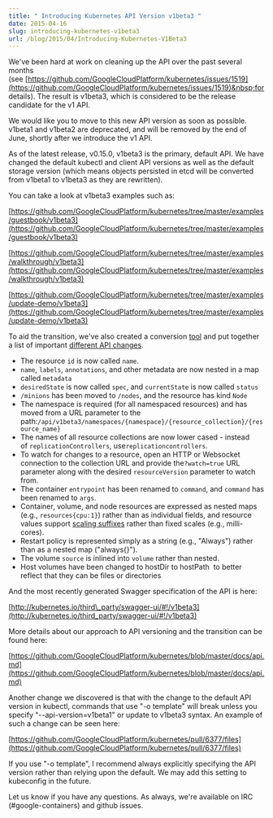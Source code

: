 ```yaml
---
title: " Introducing Kubernetes API Version v1beta3 "
date: 2015-04-16
slug: introducing-kubernetes-v1beta3
url: /blog/2015/04/Introducing-Kubernetes-V1Beta3
---
```

We've been hard at work on cleaning up the API over the past several months (see&nbsp;[https://github.com/GoogleCloudPlatform/kubernetes/issues/1519](https://github.com/GoogleCloudPlatform/kubernetes/issues/1519)&nbsp;for details). The result is v1beta3, which is considered to be the release candidate for the v1 API.  

We would like you to move to this new API version as soon as possible. v1beta1 and v1beta2 are deprecated, and will be removed by the end of June, shortly after we introduce the v1 API.  

As of the latest release, v0.15.0, v1beta3 is the primary, default API. We have changed the&nbsp;default kubectl and client API versions as well as the default storage version (which means objects persisted in etcd will be converted from v1beta1 to v1beta3 as they are rewritten).&nbsp;  

You can take a look at v1beta3 examples such as:  

[https://github.com/GoogleCloudPlatform/kubernetes/tree/master/examples/guestbook/v1beta3](https://github.com/GoogleCloudPlatform/kubernetes/tree/master/examples/guestbook/v1beta3)

[https://github.com/GoogleCloudPlatform/kubernetes/tree/master/examples/walkthrough/v1beta3](https://github.com/GoogleCloudPlatform/kubernetes/tree/master/examples/walkthrough/v1beta3)

[https://github.com/GoogleCloudPlatform/kubernetes/tree/master/examples/update-demo/v1beta3](https://github.com/GoogleCloudPlatform/kubernetes/tree/master/examples/update-demo/v1beta3)



To aid the transition, we've also created a conversion&nbsp;[tool](https://github.com/GoogleCloudPlatform/kubernetes/blob/master/docs/cluster_management.md#switching-your-config-files-to-a-new-api-version)&nbsp;and put together a list of important&nbsp;[different API changes](https://github.com/GoogleCloudPlatform/kubernetes/blob/master/docs/api.md#v1beta3-conversion-tips).  


- The resource&nbsp;`id`&nbsp;is now called&nbsp;`name`.
- `name`,&nbsp;`labels`,&nbsp;`annotations`, and other metadata are now nested in a map called&nbsp;`metadata`
- `desiredState`&nbsp;is now called&nbsp;`spec`, and&nbsp;`currentState`&nbsp;is now called&nbsp;`status`
- `/minions`&nbsp;has been moved to&nbsp;`/nodes`, and the resource has kind&nbsp;`Node`
- The namespace is required (for all namespaced resources) and has moved from a URL parameter to the path:`/api/v1beta3/namespaces/{namespace}/{resource_collection}/{resource_name}`
- The names of all resource collections are now lower cased - instead of&nbsp;`replicationControllers`, use`replicationcontrollers`.
- To watch for changes to a resource, open an HTTP or Websocket connection to the collection URL and provide the`?watch=true`&nbsp;URL parameter along with the desired&nbsp;`resourceVersion`&nbsp;parameter to watch from.
- The container&nbsp;`entrypoint`&nbsp;has been renamed to&nbsp;`command`, and&nbsp;`command`&nbsp;has been renamed to&nbsp;`args`.
- Container, volume, and node resources are expressed as nested maps (e.g.,&nbsp;`resources{cpu:1}`) rather than as individual fields, and resource values support&nbsp;[scaling suffixes](https://github.com/GoogleCloudPlatform/kubernetes/blob/master/docs/resources.md#resource-quantities)&nbsp;rather than fixed scales (e.g., milli-cores).
- Restart policy is represented simply as a string (e.g., "Always") rather than as a nested map ("always{}").
- The volume&nbsp;`source`&nbsp;is inlined into&nbsp;`volume`&nbsp;rather than nested.
- Host volumes have been changed to&nbsp;hostDir&nbsp;to&nbsp;hostPath&nbsp;&nbsp;to better reflect that they can be files or directories



And the most recently generated Swagger specification of the API is here:

[http://kubernetes.io/third\_party/swagger-ui/#!/v1beta3](http://kubernetes.io/third_party/swagger-ui/#!/v1beta3)



More details about our approach to API versioning and the transition can be found here:

[https://github.com/GoogleCloudPlatform/kubernetes/blob/master/docs/api.md](https://github.com/GoogleCloudPlatform/kubernetes/blob/master/docs/api.md)



Another change we discovered is that with the change to the default API version in kubectl, commands that use "-o template" will break unless you specify "--api-version=v1beta1" or update to v1beta3 syntax. An example of such a change can be seen here:

[https://github.com/GoogleCloudPlatform/kubernetes/pull/6377/files](https://github.com/GoogleCloudPlatform/kubernetes/pull/6377/files)



If you use "-o template", I recommend always explicitly specifying the API version rather than relying upon the default. We may add this setting to kubeconfig in the future.



Let us know if you have any questions. As always, we're available on IRC (#google-containers) and github issues.
